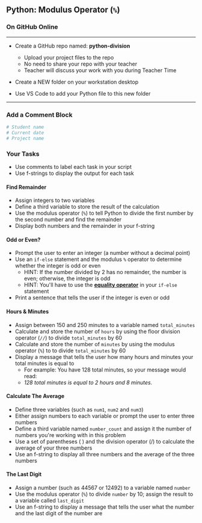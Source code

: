 ## Python: Modulus Operator (`%`)

### On GitHub Online

---

- Create a GitHub repo named: **python-division**
    - Upload your project files to the repo
    - No need to share your repo with your teacher
    - Teacher will discuss your work with you during Teacher  Time

- Create a NEW folder on your workstation desktop
- Use VS Code to add your Python file to this new folder

---

### Add a Comment Block

```python
# Student name
# Current date
# Project name
```

### Your Tasks

- Use comments to label each task in your script
- Use f-strings to display the output for each task

#### Find Remainder

- Assign integers to two variables
- Define a third variable to store the result of the calculation
- Use the modulus operator (`%`) to tell Python to divide the first number by the second number and find the remainder
- Display both numbers and the remainder in your f-string

#### Odd or Even?

- Prompt the user to enter an integer (a number without a decimal point)
- Use an `if-else` statement and the modulus `%` operator to determine whether the integer is odd or even
  - HINT: If the number divided by 2 has no remainder, the number is even; otherwise, the integer is odd
  - HINT: You'll have to use the [**equality operator**](https://kodify.net/python/if-else/if-compare/) in your `if-else` statement
- Print a sentence that tells the user if the integer is even or odd

#### Hours & Minutes

- Assign between 150 and 250 minutes to a variable named `total_minutes`
- Calculate and store the number of `hours` by using the floor division operator (`//`) to divide `total_minutes` by 60
- Calculate and store the number of `minutes` by using the modulus operator (`%`) to to divide `total_minutes` by 60
- Display a message that tells the user how many hours and minutes your total minutes is equal to
  - For example: You have 128 total minutes, so your message would read:
  - *128 total minutes is equal to 2 hours and 8 minutes.*

#### Calculate The Average

- Define three variables (such as `num1`, `num2` and `num3`)
- Either assign numbers to each variable or prompt the user to enter three numbers
- Define a third variable named `number_count` and assign it the number of numbers you're working with in this problem
- Use a set of parentheses ( ) and the division operator (/) to calculate the average of your three numbers
- Use an f-string to display all three numbers and the average of the three numbers

#### The Last Digit

- Assign a number (such as 44567 or 12492) to a variable named `number`
- Use the modulus operator (`%`) to divide `number` by 10; assign the result to a variable called `last_digit`
- Use an f-string to display a message that tells the user what the number and the last digit of the number are
